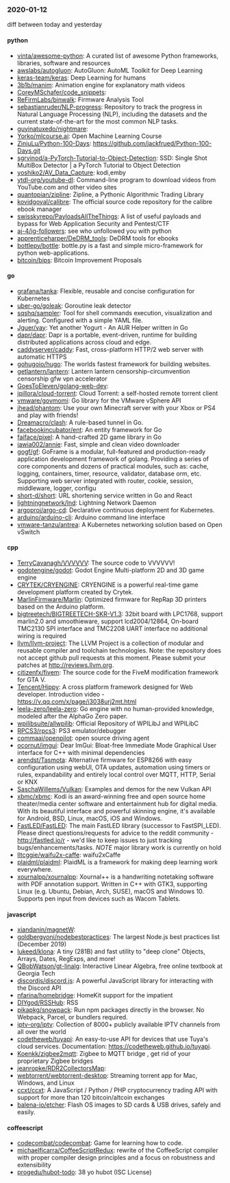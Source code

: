 ### 2020-01-12
diff between today and yesterday

#### python
* [vinta/awesome-python](https://github.com/vinta/awesome-python): A curated list of awesome Python frameworks, libraries, software and resources
* [awslabs/autogluon](https://github.com/awslabs/autogluon): AutoGluon: AutoML Toolkit for Deep Learning
* [keras-team/keras](https://github.com/keras-team/keras): Deep Learning for humans
* [3b1b/manim](https://github.com/3b1b/manim): Animation engine for explanatory math videos
* [CoreyMSchafer/code_snippets](https://github.com/CoreyMSchafer/code_snippets): 
* [ReFirmLabs/binwalk](https://github.com/ReFirmLabs/binwalk): Firmware Analysis Tool
* [sebastianruder/NLP-progress](https://github.com/sebastianruder/NLP-progress): Repository to track the progress in Natural Language Processing (NLP), including the datasets and the current state-of-the-art for the most common NLP tasks.
* [guyinatuxedo/nightmare](https://github.com/guyinatuxedo/nightmare): 
* [Yorko/mlcourse.ai](https://github.com/Yorko/mlcourse.ai): Open Machine Learning Course
* [ZiniuLu/Python-100-Days](https://github.com/ZiniuLu/Python-100-Days): https://github.com/jackfrued/Python-100-Days.git
* [sgrvinod/a-PyTorch-Tutorial-to-Object-Detection](https://github.com/sgrvinod/a-PyTorch-Tutorial-to-Object-Detection): SSD: Single Shot MultiBox Detector | a PyTorch Tutorial to Object Detection
* [yoshiko2/AV_Data_Capture](https://github.com/yoshiko2/AV_Data_Capture): kodi,emby
* [ytdl-org/youtube-dl](https://github.com/ytdl-org/youtube-dl): Command-line program to download videos from YouTube.com and other video sites
* [quantopian/zipline](https://github.com/quantopian/zipline): Zipline, a Pythonic Algorithmic Trading Library
* [kovidgoyal/calibre](https://github.com/kovidgoyal/calibre): The official source code repository for the calibre ebook manager
* [swisskyrepo/PayloadsAllTheThings](https://github.com/swisskyrepo/PayloadsAllTheThings): A list of useful payloads and bypass for Web Application Security and Pentest/CTF
* [aj-4/ig-followers](https://github.com/aj-4/ig-followers): see who unfollowed you with python
* [apprenticeharper/DeDRM_tools](https://github.com/apprenticeharper/DeDRM_tools): DeDRM tools for ebooks
* [bottlepy/bottle](https://github.com/bottlepy/bottle): bottle.py is a fast and simple micro-framework for python web-applications.
* [bitcoin/bips](https://github.com/bitcoin/bips): Bitcoin Improvement Proposals

#### go
* [grafana/tanka](https://github.com/grafana/tanka): Flexible, reusable and concise configuration for Kubernetes
* [uber-go/goleak](https://github.com/uber-go/goleak): Goroutine leak detector
* [sqshq/sampler](https://github.com/sqshq/sampler): Tool for shell commands execution, visualization and alerting. Configured with a simple YAML file.
* [Jguer/yay](https://github.com/Jguer/yay): Yet another Yogurt - An AUR Helper written in Go
* [dapr/dapr](https://github.com/dapr/dapr): Dapr is a portable, event-driven, runtime for building distributed applications across cloud and edge.
* [caddyserver/caddy](https://github.com/caddyserver/caddy): Fast, cross-platform HTTP/2 web server with automatic HTTPS
* [gohugoio/hugo](https://github.com/gohugoio/hugo): The worlds fastest framework for building websites.
* [getlantern/lantern](https://github.com/getlantern/lantern): Lantern        lantern censorship-circumvention censorship gfw vpn accelerator
* [GoesToEleven/golang-web-dev](https://github.com/GoesToEleven/golang-web-dev): 
* [jpillora/cloud-torrent](https://github.com/jpillora/cloud-torrent): Cloud Torrent: a self-hosted remote torrent client
* [vmware/govmomi](https://github.com/vmware/govmomi): Go library for the VMware vSphere API
* [jhead/phantom](https://github.com/jhead/phantom): Use your own Minecraft server with your Xbox or PS4 and play with friends!
* [Dreamacro/clash](https://github.com/Dreamacro/clash): A rule-based tunnel in Go.
* [facebookincubator/ent](https://github.com/facebookincubator/ent): An entity framework for Go
* [faiface/pixel](https://github.com/faiface/pixel): A hand-crafted 2D game library in Go
* [iawia002/annie](https://github.com/iawia002/annie):  Fast, simple and clean video downloader
* [gogf/gf](https://github.com/gogf/gf): GoFrame is a modular, full-featured and production-ready application development framework of golang. Providing a series of core components and dozens of practical modules, such as: cache, logging, containers, timer, resource, validator, database orm, etc. Supporting web server integrated with router, cookie, session, middleware, logger, configu
* [short-d/short](https://github.com/short-d/short): URL shortening service written in Go and React
* [lightningnetwork/lnd](https://github.com/lightningnetwork/lnd): Lightning Network Daemon 
* [argoproj/argo-cd](https://github.com/argoproj/argo-cd): Declarative continuous deployment for Kubernetes.
* [arduino/arduino-cli](https://github.com/arduino/arduino-cli): Arduino command line interface
* [vmware-tanzu/antrea](https://github.com/vmware-tanzu/antrea): A Kubernetes networking solution based on Open vSwitch

#### cpp
* [TerryCavanagh/VVVVVV](https://github.com/TerryCavanagh/VVVVVV): The source code to VVVVVV!
* [godotengine/godot](https://github.com/godotengine/godot): Godot Engine  Multi-platform 2D and 3D game engine
* [CRYTEK/CRYENGINE](https://github.com/CRYTEK/CRYENGINE): CRYENGINE is a powerful real-time game development platform created by Crytek.
* [MarlinFirmware/Marlin](https://github.com/MarlinFirmware/Marlin): Optimized firmware for RepRap 3D printers based on the Arduino platform.
* [bigtreetech/BIGTREETECH-SKR-V1.3](https://github.com/bigtreetech/BIGTREETECH-SKR-V1.3): 32bit board with LPC1768, support marlin2.0 and smoothieware, support lcd2004/12864, On-board TMC2130 SPI interface and TMC2208 UART interface no additional wiring is required
* [llvm/llvm-project](https://github.com/llvm/llvm-project): The LLVM Project is a collection of modular and reusable compiler and toolchain technologies. Note: the repository does not accept github pull requests at this moment. Please submit your patches at http://reviews.llvm.org.
* [citizenfx/fivem](https://github.com/citizenfx/fivem): The source code for the FiveM modification framework for GTA V.
* [Tencent/Hippy](https://github.com/Tencent/Hippy): A cross platform framework designed for Web developer. Introduction video - https://v.qq.com/x/page/i3038urj2mt.html
* [leela-zero/leela-zero](https://github.com/leela-zero/leela-zero): Go engine with no human-provided knowledge, modeled after the AlphaGo Zero paper.
* [wpilibsuite/allwpilib](https://github.com/wpilibsuite/allwpilib): Official Repository of WPILibJ and WPILibC
* [RPCS3/rpcs3](https://github.com/RPCS3/rpcs3): PS3 emulator/debugger
* [commaai/openpilot](https://github.com/commaai/openpilot): open source driving agent
* [ocornut/imgui](https://github.com/ocornut/imgui): Dear ImGui: Bloat-free Immediate Mode Graphical User interface for C++ with minimal dependencies
* [arendst/Tasmota](https://github.com/arendst/Tasmota): Alternative firmware for ESP8266 with easy configuration using webUI, OTA updates, automation using timers or rules, expandability and entirely local control over MQTT, HTTP, Serial or KNX
* [SaschaWillems/Vulkan](https://github.com/SaschaWillems/Vulkan): Examples and demos for the new Vulkan API
* [xbmc/xbmc](https://github.com/xbmc/xbmc): Kodi is an award-winning free and open source home theater/media center software and entertainment hub for digital media. With its beautiful interface and powerful skinning engine, it's available for Android, BSD, Linux, macOS, iOS and Windows.
* [FastLED/FastLED](https://github.com/FastLED/FastLED): The main FastLED library (successor to FastSPI_LED). Please direct questions/requests for advice to the reddit community - http://fastled.io/r - we'd like to keep issues to just tracking bugs/enhancements/tasks. *NOTE* major library work is currently on hold
* [lltcggie/waifu2x-caffe](https://github.com/lltcggie/waifu2x-caffe): waifu2xCaffe
* [plaidml/plaidml](https://github.com/plaidml/plaidml): PlaidML is a framework for making deep learning work everywhere.
* [xournalpp/xournalpp](https://github.com/xournalpp/xournalpp): Xournal++ is a handwriting notetaking software with PDF annotation support. Written in C++ with GTK3, supporting Linux (e.g. Ubuntu, Debian, Arch, SUSE), macOS and Windows 10. Supports pen input from devices such as Wacom Tablets.

#### javascript
* [xiandanin/magnetW](https://github.com/xiandanin/magnetW): 
* [goldbergyoni/nodebestpractices](https://github.com/goldbergyoni/nodebestpractices):  The largest Node.js best practices list (December 2019)
* [lukeed/klona](https://github.com/lukeed/klona): A tiny (281B) and fast utility to "deep clone" Objects, Arrays, Dates, RegExps, and more!
* [QBobWatson/gt-linalg](https://github.com/QBobWatson/gt-linalg): Interactive Linear Algebra, free online textbook at Georgia Tech
* [discordjs/discord.js](https://github.com/discordjs/discord.js): A powerful JavaScript library for interacting with the Discord API
* [nfarina/homebridge](https://github.com/nfarina/homebridge): HomeKit support for the impatient
* [DIYgod/RSSHub](https://github.com/DIYgod/RSSHub):   RSS
* [pikapkg/snowpack](https://github.com/pikapkg/snowpack):  Run npm packages directly in the browser. No Webpack, Parcel, or bundlers required.
* [iptv-org/iptv](https://github.com/iptv-org/iptv): Collection of 8000+ publicly available IPTV channels from all over the world
* [codetheweb/tuyapi](https://github.com/codetheweb/tuyapi):  An easy-to-use API for devices that use Tuya's cloud services. Documentation: https://codetheweb.github.io/tuyapi.
* [Koenkk/zigbee2mqtt](https://github.com/Koenkk/zigbee2mqtt): Zigbee  to MQTT bridge , get rid of your proprietary Zigbee bridges 
* [jeanropke/RDR2CollectorsMap](https://github.com/jeanropke/RDR2CollectorsMap): 
* [webtorrent/webtorrent-desktop](https://github.com/webtorrent/webtorrent-desktop):  Streaming torrent app for Mac, Windows, and Linux
* [ccxt/ccxt](https://github.com/ccxt/ccxt): A JavaScript / Python / PHP cryptocurrency trading API with support for more than 120 bitcoin/altcoin exchanges
* [balena-io/etcher](https://github.com/balena-io/etcher): Flash OS images to SD cards & USB drives, safely and easily.

#### coffeescript
* [codecombat/codecombat](https://github.com/codecombat/codecombat): Game for learning how to code.
* [michaelficarra/CoffeeScriptRedux](https://github.com/michaelficarra/CoffeeScriptRedux):  rewrite of the CoffeeScript compiler with proper compiler design principles and a focus on robustness and extensibility
* [progedu/hubot-todo](https://github.com/progedu/hubot-todo): 38 yo hubot  (ISC License)
